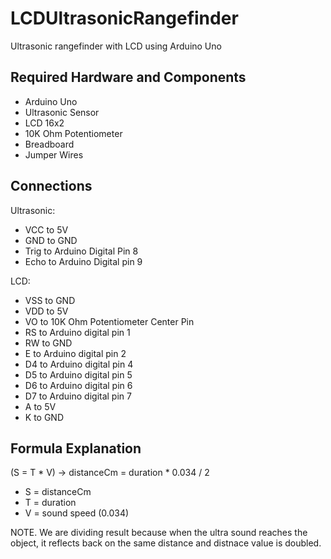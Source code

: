 # LCDUltrasonicRangefinder
Ultrasonic rangefinder with LCD using Arduino Uno

Required Hardware and Components
--------------------------------
- Arduino Uno
- Ultrasonic Sensor
- LCD 16x2
- 10K Ohm Potentiometer 
- Breadboard
- Jumper Wires

Connections
-----------
Ultrasonic:
  - VCC to 5V
  - GND to GND
  - Trig to Arduino Digital Pin 8 
  - Echo to Arduino Digital pin 9

LCD:
  - VSS to GND
  - VDD to 5V
  - VO to 10K Ohm Potentiometer Center Pin
  - RS to Arduino digital pin 1
  - RW to GND
  - E to Arduino digital pin 2
  - D4 to Arduino digital pin 4
  - D5 to Arduino digital pin 5
  - D6 to Arduino digital pin 6
  - D7 to Arduino digital pin 7
  - A to 5V
  - K to GND

Formula Explanation
-------------------
(S = T * V)
-> distanceCm = duration * 0.034 / 2
  
- S = distanceCm
- T = duration
- V = sound speed (0.034)

NOTE. We are dividing result because when the ultra sound reaches the object, it reflects back on the same distance and distnace value is doubled.
